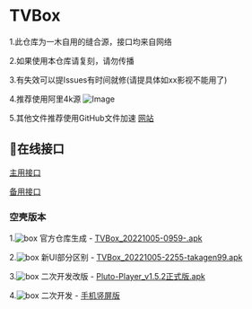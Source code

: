 # TVBox

1.此仓库为一木自用的缝合源，接口均来自网络

2.如果使用本仓库请复刻，请勿传播

3.有失效可以提Issues有时间就修(请提具体如xx影视不能用了)

4.推荐使用阿里4k源
![Image](https://m.360buyimg.com/babel/jfs/t1/18649/35/19050/90124/6373edccEb854a78a/08a8f8ac153a9ea8.jpg)

5.其他文件推荐使用GitHub文件加速
[网站](https://ghproxy.com/)


## 🐳在线接口

[主用接口](https://ghproxy.com/https://raw.githubusercontent.com/xianyuyimu/TVBOX-/main/TVBox/%E4%B8%80%E6%9C%A8%E8%87%AA%E7%94%A8.json)

[备用接口](http://gitcdn.top/https://raw.githubusercontent.com/xianyuyimu/TVBOX-/main/TVBox/备用.json)

### 空壳版本
1.![box](https://raw.iqiq.io/liu673cn/box/main/sub/img/ico1_50.jpg) 官方仓库生成 - [TVBox_20221005-0959-.apk](https://liucn.lanzouv.com/i0rCM0dccquj)

2.![box](https://raw.iqiq.io/liu673cn/box/main/sub/img/ico2_50.jpg) 新UI部分区别 - [TVBox_20221005-2255-takagen99.apk](https://liucn.lanzouv.com/iXLfq0dccr3i)

3.![box](https://raw.iqiq.io/liu673cn/box/main/sub/img/ico3_50.jpg) 二次开发改版 - [Pluto-Player_v1.5.2正式版.apk](https://liucn.lanzouv.com/i7otG0cmgvob)

4.![box](https://m.360buyimg.com/babel/jfs/t1/162781/30/28931/2875/6373f2baEf0eb98ec/2c8b0baabc5c7afa.png) 二次开发 - [手机竖屏版](https://support.qq.com/embed/phone/428437/faqs/127190)



